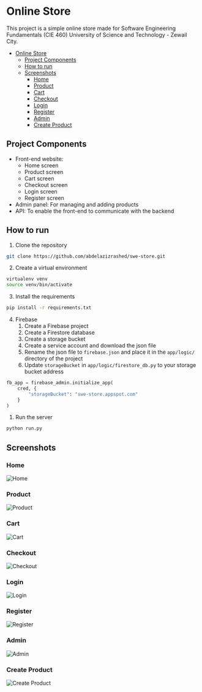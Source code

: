 # Online Store

This project is a simple online store made for Software Engineering Fundamentals (CIE 460) University of Science and Technology - Zewail City.

- [Online Store](#online-store)
  - [Project Components](#project-components)
  - [How to run](#how-to-run)
  - [Screenshots](#screenshots)
    - [Home](#home)
    - [Product](#product)
    - [Cart](#cart)
    - [Checkout](#checkout)
    - [Login](#login)
    - [Register](#register)
    - [Admin](#admin)
    - [Create Product](#create-product)


## Project Components

- Front-end website:
  - Home screen
  - Product screen
  - Cart screen
  - Checkout screen
  - Login screen
  - Register screen
- Admin panel: For managing and adding products
- API: To enable the front-end to communicate with the backend

## How to run

1. Clone the repository
```bash
git clone https://github.com/abdelazizrashed/swe-store.git
```
2. Create a virtual environment
```bash
virtualenv venv
source venv/bin/activate
```
3. Install the requirements
```bash
pip install -r requirements.txt
```
4. Firebase
    1. Create a Firebase project
    2. Create a Firestore database
    3. Create a storage bucket
    4. Create a service account and download the json file
    5. Rename the json file to `firebase.json` and place it in the `app/logic/` directory of the project
    6. Update `storageBucket` in `app/logic/firestore_db.py` to your storage bucket address
```python
fb_app = firebase_admin.initialize_app(
    cred, {
        "storageBucket": "swe-store.appspot.com"
    }
)
```
1. Run the server
```bash
python run.py
```

## Screenshots

### Home

![Home](resources/home.png)

### Product

![Product](resources/product.png)

### Cart

![Cart](resources/cart.png)

### Checkout

![Checkout](resources/checkout-success.png)

### Login

![Login](resources/login.png)

### Register

![Register](resources/register.png)

### Admin

![Admin](resources/admin.png)

### Create Product

![Create Product](resources/create-product.png)
